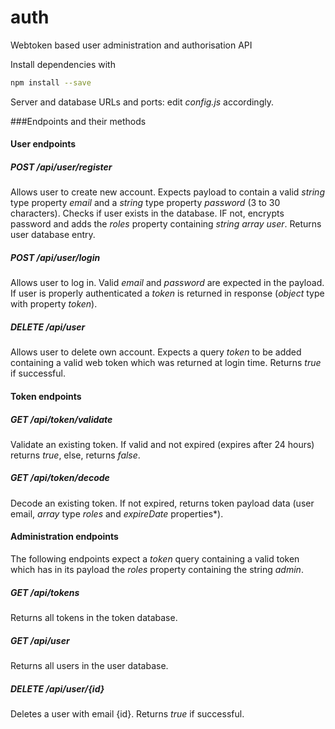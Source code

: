 # auth
Webtoken based user administration and authorisation API

Install dependencies with
```bash
npm install --save
```

Server and database URLs and ports: edit *config.js* accordingly.

###Endpoints and their methods

#### User endpoints

##### POST /api/user/register

Allows user to create new account. Expects payload to contain a valid *string* type property *email* and a *string* type property *password* (3 to 30 characters). Checks if user exists in the database. IF not, encrypts password and adds the *roles* property containing *string array* *user*. Returns user database entry.

##### POST /api/user/login

Allows user to log in. Valid *email* and *password* are expected in the payload. If user is properly authenticated a *token* is returned in response (*object* type with property *token*).

##### DELETE /api/user

Allows user to delete own account. Expects a query *token* to be added containing a valid web token which was returned at login time. Returns *true* if successful.

#### Token endpoints

##### GET /api/token/validate

Validate an existing token. If valid and not expired (expires after 24 hours) returns *true*, else, returns *false*.

##### GET /api/token/decode

Decode an existing token. If not expired, returns token payload data (user email, *array* type *roles* and *expireDate* properties*).

#### Administration endpoints

The following endpoints expect a *token* query containing a valid token which has in its payload the *roles* property containing the string *admin*.

##### GET /api/tokens

Returns all tokens in the token database.

##### GET /api/user

Returns all users in the user database.

##### DELETE /api/user/{id}

Deletes a user with email {id}. Returns *true* if successful.
